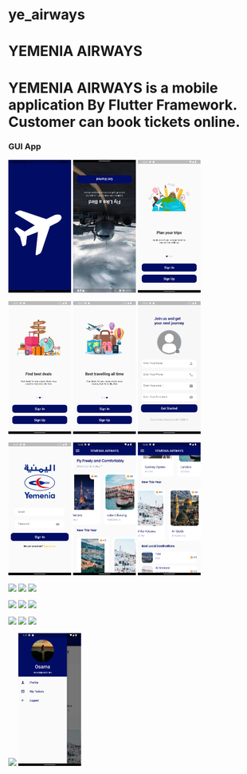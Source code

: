 # ye_airways

# YEMENIA AIRWAYS
# YEMENIA AIRWAYS is a mobile application By Flutter Framework. Customer can book tickets online.

###  GUI App
<p float="left">
  <img src="YE ScreenShot/01.png" width="25%" />
  <img src="YE ScreenShot/ 02.png" width="25%" />
  <img src="YE ScreenShot/ 03.png" width="25%" />
</p>
<p float="left">
   <img src="YE ScreenShot/ 04.png" width="25%" />
    <img src="YE ScreenShot/ 05.png" width="25%" />
  <img src="YE ScreenShot/ 06.png" width="25%" />
</p>
<p float="left">
    <img src="YE ScreenShot/ 07.png" width="25%" />
   <img src="YE ScreenShot/ 08.png" width="25%" />
  <img src="YE ScreenShot/ 09.png" width="25%" />
</p>
<p float="left">
   <img src="YE YE ScreenShot/ 10.png" width="25%" />
  <img src="YE YE ScreenShot/ 11.png" width="25%" />
  <img src="YE YE ScreenShot/12.png" width="25%" />
 </p>
<p float="left">
   <img src="YE YE ScreenShot/ 13.png" width="25%" />
  <img src="YE YE ScreenShot/14.png" width="25%" />
  <img src="YE YE ScreenShot/ 15.png" width="25%" />
</p>
<p float="left">
  <img src="YE YE ScreenShot/ 16.png" width="25%" />
  <img src="YE YE ScreenShot/ 17.png" width="25%" />
  <img src="YE YE ScreenShot/ 18.png" width="25%" /> 
</p>
<p float="left">
   <img src="YE YE ScreenShot/ 19.png" width="25%" />
   <img src="YE ScreenShot/20.png" width="25%" />  
</p>
